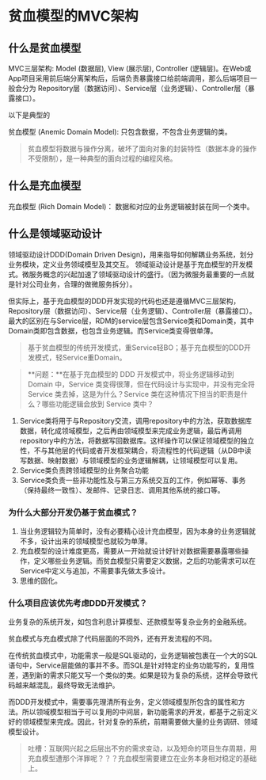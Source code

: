 # 贫血模型的MVC架构

## 什么是贫血模型

MVC三层架构: Model (数据层), View (展示层), Controller (逻辑层)。在Web或App项目采用前后端分离架构后，后端负责暴露接口给前端调用，那么后端项目一般会分为 Repository层（数据访问）、Service层（业务逻辑）、Controller层（暴露接口）。

以下是典型的

贫血模型 (Anemic Domain Model): 只包含数据，不包含业务逻辑的类。

> 贫血模型将数据与操作分离，破坏了面向对象的封装特性（数据本身的操作不受限制），是一种典型的面向过程的编程风格。

## 什么是充血模型

充血模型 (Rich Domain Model)： 数据和对应的业务逻辑被封装在同一个类中。

## 什么是领域驱动设计

领域驱动设计DDD(Domain Driven Design)，用来指导如何解耦业务系统，划分业务模块，定义业务领域模型及其交互。 领域驱动设计是基于充血模型的开发模式。微服务概念的兴起加速了领域驱动设计的盛行。（因为微服务最重要的一点就是针对公司业务，合理的做微服务拆分）。

但实际上，基于充血模型的DDD开发实现的代码也还是遵循MVC三层架构，Repository层（数据访问）、Service层（业务逻辑）、Controller层（暴露接口）。最大的区别在与Service层，RDM的service层包含Service类和Domain类，其中Domain类即包含数据，也包含业务逻辑。而Service类变得很单薄。

> 基于贫血模型的传统开发模式，重Service轻BO；基于充血模型的DDD开发模式，轻Service重Domain。

> **问题：**在基于充血模型的 DDD 开发模式中，将业务逻辑移动到Domain 中，Service 类变得很薄，但在代码设计与实现中，并没有完全将Service 类去掉，这是为什么？Service 类在这种情况下担当的职责是什么？哪些功能逻辑会放到 Service 类中？

1. Service类将用于与Repository交流，调用repository中的方法，获取数据库数据，转化成领域模型，之后再由领域模型来完成业务逻辑，最后再调用repository中的方法，将数据写回数据库。这样操作可以保证领域模型的独立性，不与其他层的代码或者开发框架耦合，将流程性的代码逻辑（从DB中读写数据、映射数据）与领域模型的业务逻辑解耦，让领域模型可以复用。
2. Service类负责跨领域模型的业务聚合功能
3. Service类负责一些非功能性及与第三方系统交互的工作，例如幂等、事务（保持最终一致性）、发邮件、记录日志、调用其他系统的接口等。

### 为什么大部分开发仍基于贫血模式？

1. 当业务逻辑较为简单时，没有必要精心设计充血模型，因为本身的业务逻辑就不多，设计出来的领域模型也就较为单薄。
2. 充血模型的设计难度更高，需要从一开始就设计好针对数据需要暴露哪些操作，定义哪些业务逻辑。而贫血模型只需要定义数据，之后的功能需求可以在Service中定义与追加，不需要事先做太多设计。
3. 思维的固化。

### 什么项目应该优先考虑DDD开发模式？

业务复杂的系统开发，如包含利息计算模型、还款模型等复杂业务的金融系统。

贫血模式与充血模式除了代码层面的不同外，还有开发流程的不同。

在传统贫血模式中，功能需求一般是SQL驱动的，业务逻辑被包裹在一个大的SQL语句中，Service层能做的事并不多。而SQL是针对特定的业务功能写的，复用性差，遇到新的需求只能又写一个类似的类。如果是较为复杂的系统，这样会导致代码越来越混乱，最终导致无法维护。

而DDD开发模式中，需要事先理清所有业务，定义领域模型所包含的属性和方法。所以领域模型相当于可以复用的中间层，新功能需求的开发，都基于之前定义好的领域模型来完成。因此，针对复杂的系统，前期需要做大量的业务调研、领域模型设计。

> 吐槽：互联网兴起之后层出不穷的需求变动，以及短命的项目生存周期，用充血模型遭那个洋罪呢？？？充血模型需要建立在业务本身相对稳定的基础上。

